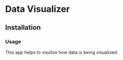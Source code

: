 # Data Visualizer

## Installation

### Usage
This app helps to visulize how data is being visualized.
